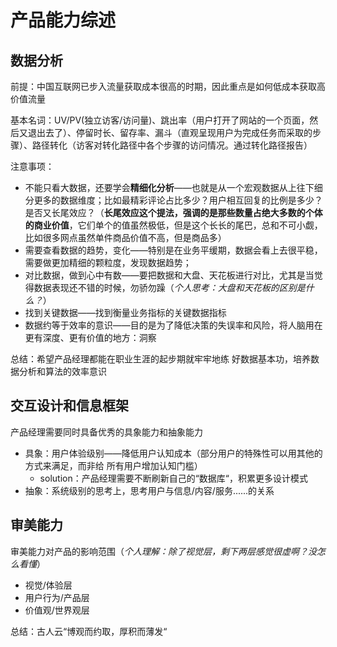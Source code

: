 # 产品能力综述

## 数据分析

前提：中国互联网已步入流量获取成本很高的时期，因此重点是如何低成本获取高价值流量

基本名词：UV/PV\(独立访客/访问量\)、跳出率（用户打开了网站的一个页面，然后又退出去了）、停留时长、留存率、漏斗（直观呈现用户为完成任务而采取的步骤）、路径转化（访客对转化路径中各个步骤的访问情况。通过转化路径报告）

注意事项：

* 不能只看大数据，还要学会**精细化分析**——也就是从一个宏观数据从上往下细分更多的数据维度；比如最精彩评论占比多少？用户相互回复的比例是多少？是否又长尾效应？（**长尾效应这个提法，强调的是那些数量占绝大多数的个体的商业价值**，它们单个的值虽然极低，但是这个长长的尾巴，总和不可小觑，比如很多网点虽然单件商品价值不高，但是商品多）
* 需要查看数据的趋势，变化——特别是在业务平缓期，数据会看上去很平稳，需要做更加精细的颗粒度，发现数据趋势；
* 对比数据，做到心中有数——要把数据和大盘、天花板进行对比，尤其是当觉得数据表现还不错的时候，勿骄勿躁（_个人思考：大盘和天花板的区别是什么？_）
* 找到关键数据——找到衡量业务指标的关键数据指标
* 数据约等于效率的意识——目的是为了降低决策的失误率和风险，将人脑用在更有深度、更有价值的地方：洞察

总结：希望产品经理都能在职业生涯的起步期就牢牢地练 好数据基本功，培养数据分析和算法的效率意识

## 交互设计和信息框架

产品经理需要同时具备优秀的具象能力和抽象能力

* 具象：用户体验级别——降低用户认知成本（部分用户的特殊性可以用其他的方式来满足，而非给 所有用户增加认知门槛）
  * solution：产品经理需要不断刷新自己的“数据库“，积累更多设计模式
* 抽象：系统级别的思考上，思考用户与信息/内容/服务......的关系

## 审美能力

审美能力对产品的影响范围（_个人理解：除了视觉层，剩下两层感觉很虚啊？没怎么看懂_）

* 视觉/体验层
* 用户行为/产品层
* 价值观/世界观层

总结：古人云“博观而约取，厚积而薄发“



